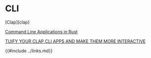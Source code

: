 # CLI

[Clap][clap]

[Command Line Applications in Rust][rust-cli-book]

[TUIFY YOUR CLAP CLI APPS AND MAKE THEM MORE INTERACTIVE][tuify]

[rust-cli-book]: https://rust-cli.github.io/book/index.html
[tuify]: https://developerlife.com/2023/09/17/tuify-clap/
{{#include ../links.md}}
